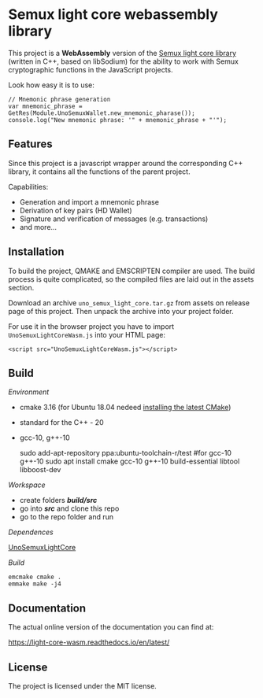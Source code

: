 Semux light core webassembly library
====================================

This project is a **WebAssembly** version of the [Semux light core library](https://github.com/uno-labs/semux-light-core) 
(written in C++, based on libSodium) for the ability to work with Semux cryptographic functions in the JavaScript projects.

Look how easy it is to use:

    // Mnemonic phrase generation
    var mnemonic_phrase = GetRes(Module.UnoSemuxWallet.new_mnemonic_pharase());
    console.log("New mnemonic phrase: '" + mnemonic_phrase + "'");


Features
--------

Since this project is a javascript wrapper around the corresponding C++ library, 
it contains all the functions of the parent project.

Capabilities:

- Generation and import a mnemonic phrase
- Derivation of key pairs (HD Wallet)
- Signature and verification of messages (e.g. transactions)
- and more...


Installation
------------

To build the project, QMAKE and EMSCRIPTEN compiler are used. The build process is quite complicated,
so the compiled files are laid out in the assets section.

Download an archive `uno_semux_light_core.tar.gz` from assets on release page of this project.
Then unpack the archive into your project folder.

For use it in the browser project you have to import `UnoSemuxLightCoreWasm.js` into your HTML page: 

    <script src="UnoSemuxLightCoreWasm.js"></script>
    

Build
-----    

*Environment*

- cmake 3.16 (for Ubuntu 18.04 nedeed [installing the latest CMake](https://graspingtech.com/upgrade-cmake/))
- standard for the C++ - 20
- gcc-10, g++-10

	sudo add-apt-repository ppa:ubuntu-toolchain-r/test #for gcc-10 g++-10
	sudo apt install cmake gcc-10 g++-10 build-essential libtool libboost-dev


*Workspace*

- create folders **_build/src_**
- go into **_src_** and clone this repo
- go to the repo folder and run


*Dependences*

[UnoSemuxLightCore](https://github.com/uno-labs/UnoSemuxLightCore.git)


*Build*

	emcmake cmake .
	emmake make -j4
	

Documentation
-------------

The actual online version of the documentation you can find at:

https://light-core-wasm.readthedocs.io/en/latest/

License
-------

The project is licensed under the MIT license.
